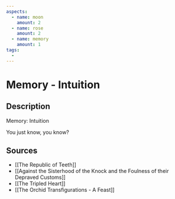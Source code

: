 ```yaml
---
aspects: 
  - name: moon
    amount: 2
  - name: rose
    amount: 2
  - name: memory
    amount: 1
tags:
  - 
---
```


# Memory - Intuition

## Description
Memory: Intuition

You just know, you know?
## Sources
- [[The Republic of Teeth]]
- [[Against the Sisterhood of the Knock and the Foulness of their Depraved Customs]]
- [[The Tripled Heart]]
- [[The Orchid Transfigurations - A Feast]]